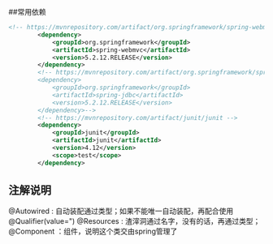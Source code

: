 ##常用依赖
```xml
<!-- https://mvnrepository.com/artifact/org.springframework/spring-webmvc -->
        <dependency>
            <groupId>org.springframework</groupId>
            <artifactId>spring-webmvc</artifactId>
            <version>5.2.12.RELEASE</version>
        </dependency>
        <!-- https://mvnrepository.com/artifact/org.springframework/spring-jdbc
        <dependency>
            <groupId>org.springframework</groupId>
            <artifactId>spring-jdbc</artifactId>
            <version>5.2.12.RELEASE</version>
        </dependency>-->
        <!-- https://mvnrepository.com/artifact/junit/junit -->
        <dependency>
            <groupId>junit</groupId>
            <artifactId>junit</artifactId>
            <version>4.12</version>
            <scope>test</scope>
        </dependency>
```
## 注解说明
@Autowired : 自动装配通过类型；如果不能唯一自动装配，再配合使用@Qualifier(value=")
@Resources : 渣滓洞通过名字，没有的话，再通过类型；
@Component ：组件，说明这个类交由spring管理了
